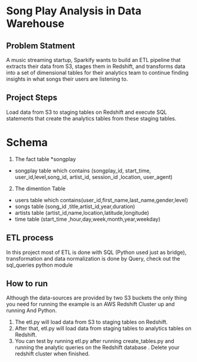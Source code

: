 # Song Play Analysis in  Data Warehouse
## Problem Statment
A music streaming startup, Sparkify wants to build an ETL pipeline that extracts their data from S3, stages them in Redshift, and transforms data into a set of dimensional tables for their analytics team to continue finding insights in what songs their users are listening to.  

## Project Steps
Load data from S3 to staging tables on Redshift and execute SQL statements that create the analytics tables from these staging tables.
# Schema 
1. The fact table \*songplay
* songplay table  which contains (songplay_id, start_time, user_id,level,song_id, artist_id, session_id     ,location, user_agent)
2. The dimention Table
* users table which contains(user_id,first_name,last_name,gender,level)
* songs table (song_id ,title,artist_id,year,duration)
* artists table (artist_id,name,location,latitude,longitude) 
* time table (start_time ,hour,day,week,month,year,weekday)     


## ETL process

In this project most of ETL is done with SQL (Python used just as bridge), transformation and data normalization is done by Query, check out the sql_queries python module

## How to run

Although the data-sources are provided by two S3 buckets the only thing you need for running the example is an AWS Redshift Cluster up and running And Python.
1. The etl.py will load data from S3 to staging tables on Redshift.
2. After that, etl.py will load data from staging tables to analytics tables on Redshift.
3. You can test by running etl.py after running create_tables.py and running the analytic queries on the Redshift database .
Delete your redshift cluster when finished.

